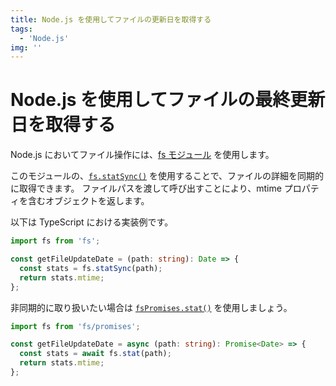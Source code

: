 ```yaml
---
title: Node.js を使用してファイルの更新日を取得する
tags:
  - 'Node.js'
img: ''
---
```


# Node.js を使用してファイルの最終更新日を取得する

Node.js においてファイル操作には、[fs モジュール](https://nodejs.org/api/fs.html#file-system) を使用します。

このモジュールの、[`fs.statSync()`](https://nodejs.org/api/fs.html#fsstatsyncpath-options) を使用することで、ファイルの詳細を同期的に取得できます。
ファイルパスを渡して呼び出すことにより、mtime プロパティを含むオブジェクトを返します。

以下は TypeScript における実装例です。

```ts
import fs from 'fs';

const getFileUpdateDate = (path: string): Date => {
  const stats = fs.statSync(path);
  return stats.mtime;
};
```

非同期的に取り扱いたい場合は [`fsPromises.stat()`](https://nodejs.org/api/fs.html#fspromisesstatpath-options) を使用しましょう。

```ts
import fs from 'fs/promises';

const getFileUpdateDate = async (path: string): Promise<Date> => {
  const stats = await fs.stat(path);
  return stats.mtime;
};
```
